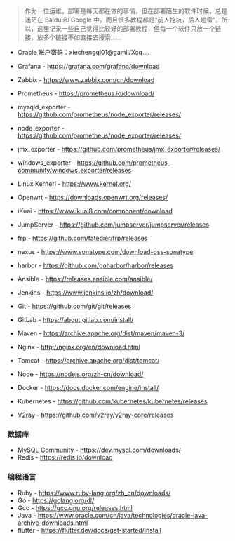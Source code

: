 > 作为一位运维，部署是每天都在做的事情，但在部署陌生的软件时候，总是迷茫在 Baidu 和 Google 中。而且很多教程都是“前人挖坑，后人趟雷”，所以，这里记录一些自己觉得比较好的部署教程，但每一个软件只放一个链接，放多个链接不如直接去搜索......

* Oracle 账户密码：xiechengqi01@gamil/Xcq....

* Grafana - https://grafana.com/grafana/download
* Zabbix - https://www.zabbix.com/cn/download
* Prometheus - https://prometheus.io/download/
* mysqld_exporter - https://github.com/prometheus/node_exporter/releases/
* node_exporter - https://github.com/prometheus/node_exporter/releases/
* jmx_exporter - https://github.com/prometheus/jmx_exporter/releases/
* windows_exporter - https://github.com/prometheus-community/windows_exporter/releases

* Linux Kernerl - https://www.kernel.org/
* Openwrt - https://downloads.openwrt.org/releases/
* iKuai - https://www.ikuai8.com/component/download
* JumpServer - https://github.com/jumpserver/jumpserver/releases
* frp - https://github.com/fatedier/frp/releases
* nexus - https://www.sonatype.com/download-oss-sonatype
* harbor - https://github.com/goharbor/harbor/releases

* Ansible - https://releases.ansible.com/ansible/
* Jenkins - https://www.jenkins.io/zh/download/
* Git - https://github.com/git/git/releases
* GitLab - https://about.gitlab.com/install/
* Maven - https://archive.apache.org/dist/maven/maven-3/

* Nginx - http://nginx.org/en/download.html
* Tomcat - https://archive.apache.org/dist/tomcat/
* Node - https://nodejs.org/zh-cn/download/


* Docker - https://docs.docker.com/engine/install/
* Kubernetes - https://github.com/kubernetes/kubernetes/releases
* V2ray - https://github.com/v2ray/v2ray-core/releases

### 数据库
*  MySQL Community -  https://dev.mysql.com/downloads/
* Redis - https://redis.io/download

### 编程语言
* Ruby - https://www.ruby-lang.org/zh_cn/downloads/
* Go - https://golang.org/dl/
* Gcc - https://gcc.gnu.org/releases.html
* Java - https://www.oracle.com/cn/java/technologies/oracle-java-archive-downloads.html
* flutter - https://flutter.dev/docs/get-started/install
